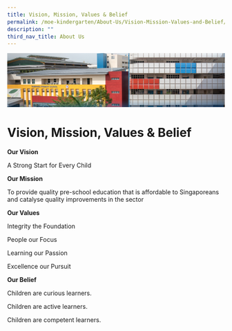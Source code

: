 ```yaml
---
title: Vision, Mission, Values & Belief
permalink: /moe-kindergarten/About-Us/Vision-Mission-Values-and-Belief/
description: ""
third_nav_title: About Us
---
```

![](/images/mk%20kindergarten.jpg)

Vision, Mission, Values & Belief
================================

  

<b>Our Vision</b>

A Strong Start for Every Child 

  

<b>Our Mission</b>

To provide quality pre-school education that is affordable to Singaporeans and catalyse quality improvements in the sector 

  

<b>Our Values</b> 

Integrity the Foundation

People our Focus

Learning our Passion

Excellence our Pursuit 

  

<b>Our Belief</b>

Children are curious learners.

Children are active learners.

Children are competent learners.